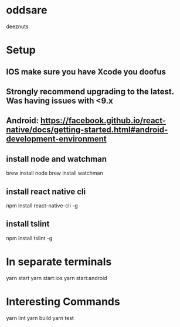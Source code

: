 # oddsare
deeznuts

# Setup
## IOS make sure you have Xcode you doofus
## Strongly recommend upgrading to the latest. Was having issues with <9.x
## Android: https://facebook.github.io/react-native/docs/getting-started.html#android-development-environment

## install node and watchman
brew install node 
brew install watchman

## install react native cli
npm install react-native-cli -g

## install tslint
npm install tslint -g

# In separate terminals
yarn start
yarn start:ios
yarn start:android

# Interesting Commands
yarn lint
yarn build
yarn test
